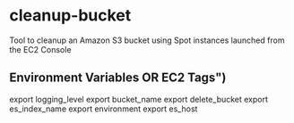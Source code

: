 # cleanup-bucket
Tool to cleanup an Amazon S3 bucket using Spot instances launched from the EC2 Console









<!-- References -->
<!-- 

https://unix.stackexchange.com/questions/228412/how-to-wget-a-github-file/387912

wget https://raw.githubusercontent.com/raspberrypi/linux/rpi-4.9.y/arch/arm/configs/bcmrpi_defconfig
curl https://raw.githubusercontent.com/raspberrypi/linux/rpi-4.9.y/arch/arm/configs/bcmrpi_defconfig -o bcmrpi_defconfig








 -->





## Environment Variables OR EC2 Tags")
export logging_level
export bucket_name
export delete_bucket
export es_index_name
export environment
export es_host
